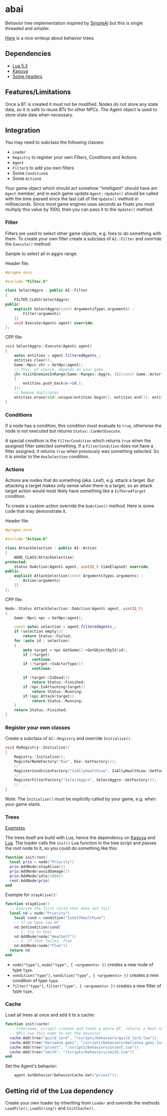 # abai

Behavior tree implementation inspired by [SimpleAI](https://github.com/mgerhardy/simpleai)
but this is single threaded and simpler.

[Here](https://outforafight.wordpress.com/2014/07/15/behaviour-behavior-trees-for-ai-dudes-part-1/)
is a nice writeup about behavior trees.

## Dependencies

* [Lua 5.3](https://www.lua.org/)
* [Kaguya](https://github.com/satoren/kaguya)
* [Some headers](../Include/sa)

## Features/Limitations

Once a BT is created it must not be modified. Nodes do not store any state
data, so it is safe to reuse BTs for other NPCs. The Agent object is used
to store state data when necessary.

## Integration

You may need to subclass the following classes:

* `Loader`
* `Registry` to register your own Filters, Conditions and Actions
* `Agent`
* `Filter`s to add you own filters
* Some `Condition`s
* Some `Action`s

Your game object which should act somehow "intelligent" should have am `Agent`
member, and in each game update `Agent::Update()` should be called with the time
passed since the last call of the `Update()` method in milliseconds. Since most
game engines uses seconds as floats you must multiply this value by 1000, then
you can pass it to the `Update()` method.

### Filter

Filters are used to select other game objects, e.g. foes to do something with
them. To create your own filter create a subclass of `AI::Filter` and override
the `Execute()` method:

Sample to select all in aggro range:

Header file:

~~~cpp
#pragma once

#include "Filter.h"

class SelectAggro : public AI::Filter
{
    FILTER_CLASS(SelectAggro)
public:
    explicit SelectAggro(const ArgumentsType& arguments) :
        Filter(arguments)
    {}
    void Execute(Agent& agent) override;
};
~~~

CPP file:

~~~cpp
void SelectAggro::Execute(Agent& agent)
{
    auto& entities = agent.filteredAgents_;
    entities.clear();
    Game::Npc& chr = GetNpc(agent);
    // This, of course, depends on your game
    chr.VisitEnemiesInRange(Game::Ranges::Aggro, [&](const Game::Actor* o)
    {
        entities.push_back(o->id_);
    });
    // Remove duplicates
    entities.erase(std::unique(entities.begin(), entities.end()), entities.end());
}
~~~

### Conditions

If a node has a condition, this condition must evaluate to `true`, otherwise the
node is not executed but returns `Status::CanNotExecute`.

A special condition is the `FilterCondition` which returns `true` when the assigned
filter selected something. If a `FilterCondition` does not have a filter assigned,
it returns `true` when previously was something selected. So it is similar to the
`HasSelection` condition.

### Actions

Actions are nodes that do something (aka. Leaf), e.g. attack a target. But attacking
a target makes only sense when there is a target, so an attack target action would
most likely have something like a `IsThereATarget` condition.

To create a custom action override the `DoAction()` method. Here is some code that
may demonstrate it.

Header file:

~~~cpp
#pragma once

#include "Action.h"

class AttackSelection : public AI::Action
{
    NODE_CLASS(AttackSelection)
protected:
    Status DoAction(Agent& agent, uint32_t timeElapsed) override;
public:
    explicit AttackSelection(const ArgumentsType& arguments) :
        Action(arguments)
    {}
};
~~~

CPP file:

~~~cpp
Node::Status AttackSelection::DoAction(Agent& agent, uint32_t)
{
    Game::Npc& npc = GetNpc(agent);

    const auto& selection = agent.filteredAgents_;
    if (selection.empty())
        return Status::Failed;
    for (auto id : selection)
    {
        auto target = npc.GetGame()->GetObjectById(id);
        if (!target)
            continue;
        if (!target->IsActorType())
            continue;

        if (target->IsDead())
            return Status::Finished;
        if (npc.IsAttacking(target))
            return Status::Running;
        if (npc.Attack(target))
            return Status::Running;
    }
    return Status::Finished;
}
~~~

### Register your own classes

Create a subclass of `AI::Registry` and override `Initialize()`.

~~~cpp
void MyRegistry::Initialize()
{
    Registry::Initialize();
    RegisterNodeFactory("Die", Die::GetFactory());
    // ...
    RegisterConditionFactory("IsAllyHealthLow", IsAllyHealthLow::GetFactory());
    // ...
    RegisterFilterFactory("SelectAggro", SelectAggro::GetFactory());
    // ...
}
~~~

Note: The `Initialize()` must be explicitly called by your game, e.g. when your
game starts.

### Trees

[Examples](../Bin/data/scripts/behaviors)

The trees itself are build with Lua, hence the dependency on [Kaguya](https://github.com/satoren/kaguya)
and [Lua](https://www.lua.org/). The loader calls the `init()` Lua function in
the tree script and passes the root node to it, so you could do something like this:

~~~lua
function init(root)
  local prio = node("Priority")
  prio:AddNode(stayAlive())
  prio:AddNode(avoidDamage())
  prio:AddNode(idle(1000))
  root:AddNode(prio)
end
~~~

Example for `stayAlive()`:

~~~lua
function stayAlive()
  -- Execute the first child that does not fail
  local nd = node("Priority")
    local cond = condition("IsSelfHealthLow")
    -- If we have low HP
    nd:SetCondition(cond)
    -- 1. try to heal
    nd:AddNode(node("HealSelf"))
    -- 2. If that failes, flee
    nd:AddNode(node("Flee"))
  return nd
end
~~~

* `node("type")`, `node("type", { <arguments> })` creates a new node of type `type`.
* `nondition("type")`, `nondition("type", { <arguments> })` creates a new condition of type `type`.
* `filter("type")`, `filter("type", { <arguments> })` creates a new filter of type `type`.

### Cache

Load all trees at once and add it to a cache:

~~~lua
function init(cache)
  -- tree(name, script) creates and loads a whole BT, returns a Root node
  -- NPCs use this name to set the bevavior
  cache:Add(tree("guild_lord", "/scripts/behaviors/guild_lord.lua"))
  cache:Add(tree("marianna_gani", "/scripts/behaviors/marianna_gani.lua"))
  cache:Add(tree("priest", "/scripts/behaviors/priest.lua"))
  cache:Add(tree("smith", "/scripts/behaviors/smith.lua"))
end
~~~

Set the Agent's behavior:

~~~cpp
    agent.SetBehavior(behaviorCache.Get("priest"));
~~~

## Getting rid of the Lua dependency

Create your own loader by inheriting from `Loader` and override the methods
`LoadFile()`, `LoadString()` and `InitChache()`.
